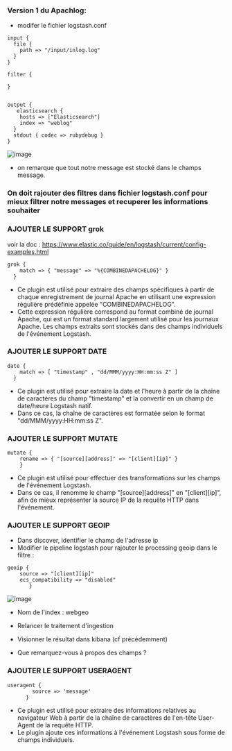 ### Version 1 du Apachlog:

- modifer le fichier logstash.conf

```
input {
  file {
    path => "/input/inlog.log"
  }
}

filter {
 
}


output {
   elasticsearch {
    hosts => ["Elasticsearch"]
    index => "weblog"
  }
  stdout { codec => rubydebug }
}
```


![image](https://user-images.githubusercontent.com/123748165/234397193-2eb5824d-baac-4ee8-9d6d-c4d045be7cf5.png)

- on remarque que tout notre message est stocké dans le champs message.

### On doit rajouter des filtres dans fichier logstash.conf pour mieux filtrer notre messages et recuperer les informations souhaiter


### AJOUTER LE SUPPORT grok

voir la doc : https://www.elastic.co/guide/en/logstash/current/config-examples.html

```
grok {
    match => { "message" => "%{COMBINEDAPACHELOG}" }
  }
```
* Ce plugin est utilisé pour extraire des champs spécifiques à partir de chaque enregistrement de journal Apache en utilisant une expression régulière prédéfinie appelée "COMBINEDAPACHELOG". 
* Cette expression régulière correspond au format combiné de journal Apache, qui est un format standard largement utilisé pour les journaux Apache. Les champs extraits sont stockés dans des champs individuels de l'événement Logstash.

### AJOUTER LE SUPPORT DATE

```
date {
    match => [ "timestamp" , "dd/MMM/yyyy:HH:mm:ss Z" ]
  }
```
* Ce plugin est utilisé pour extraire la date et l'heure à partir de la chaîne de caractères du champ "timestamp" et la convertir en un champ de date/heure Logstash natif. 
* Dans ce cas, la chaîne de caractères est formatée selon le format "dd/MMM/yyyy:HH:mm:ss Z".

### AJOUTER LE SUPPORT MUTATE

```
mutate {
    rename => { "[source][address]" => "[client][ip]" }
    }
```

* Ce plugin est utilisé pour effectuer des transformations sur les champs de l'événement Logstash. 
* Dans ce cas, il renomme le champ "[source][address]" en "[client][ip]", afin de mieux représenter la source IP de la requête HTTP dans l'événement.

### AJOUTER LE SUPPORT GEOIP

- Dans discover, identifier le champ de l'adresse ip
- Modifier le pipeline logstash pour rajouter le processing geoip dans le filtre : 
```
geoip {
    source => "[client][ip]"
    ecs_compatibility => "disabled"
       } 
```
![image](https://user-images.githubusercontent.com/123748165/234403487-ae397db0-4477-45fc-80fa-3e546a78f138.png)

- Nom de l'index : webgeo
    
- Relancer le traitement d'ingestion
- Visionner le résultat dans kibana (cf précédemment)
- Que remarquez-vous à propos des champs ?

### AJOUTER LE SUPPORT USERAGENT

```
useragent {
        source => 'message'
      }
```
* Ce plugin est utilisé pour extraire des informations relatives au navigateur Web à partir de la chaîne de caractères de l'en-tête User-Agent de la requête HTTP. 
* Le plugin ajoute ces informations à l'événement Logstash sous forme de champs individuels.
